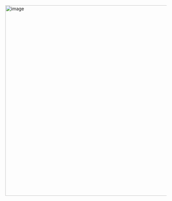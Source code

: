 <img width="593" alt="image" src="https://github.com/IbniMukhtar/WPFCrudApp1/assets/47204311/f1d8c9e8-9f4a-4128-821e-8c5f6413d034">
